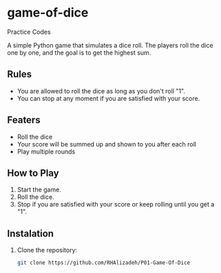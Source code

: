 # game-of-dice
Practice Codes

A simple Python game that simulates a dice roll. The players roll the dice one by one, and the goal is to get the highest sum.

## Rules
- You are allowed to roll the dice as long as you don't roll "1".
- You can stop at any moment if you are satisfied with your score.

## Featers
- Roll the dice
- Your score will be summed up and shown to you after each roll
- Play multiple rounds

## How to Play
1. Start the game.
2. Roll the dice.
3. Stop if you are satisfied with your score or keep rolling until you get a "1".

## Instalation
1. Clone the repository:
   ```sh
   git clone https://github.com/RHAlizadeh/P01-Game-Of-Dice


